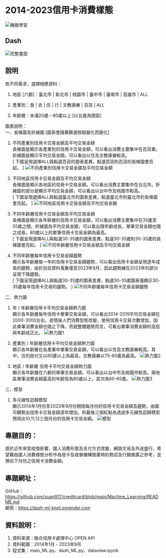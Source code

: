 # 2014-2023信用卡消費樣態
![機器學習](./images/機器學習.png)

## Dash
![完整畫面](./images/dash.png)

## 說明
依不同需求，選擇相應資料：
1. 地區 [六都]：臺北市 | 新北市 | 桃園市 | 臺中市 | 臺南市 | 高雄市 | ALL

2. 產業別：食 | 衣 | 住 | 行 | 文教康樂 | 百貨 | ALL

3. 年齡層：未滿20歲－80歲以上 [以五歲為間距]

圖表說明：  
一、長條圖及折線圖 [圖表會隨著篩選按鈕變化而變化]  
1. 不同產業別信用卡交易金額及平均交易金額  
長條圖是顯示各產業別的信用卡交易金額，可以看出消費主要集中在百貨業。折線圖是顯示平均交易金額，可以看出以住及文教康樂較高。  
[ 下圖呈現選擇ALL與點選百貨的圖表差異，點選百貨則百貨的長條圖會亮起。 ]
![不同產業別信用卡交易金額及平均交易金額](./images/不同產業別信用卡交易金額.png)   

2. 不同地區信用卡交易金額及平均交易金額  
長條圖是顯示各地區的信用卡交易金額，可以看出消費主要集中在台北市。折線圖的部分是顯示平均交易金額，可以看出以台中市及桃園市較高。  
[ 下圖呈現選擇ALL與點選臺北市的圖表差異，點選臺北市則臺北市的長條圖會亮起。 ]
![不同地區信用卡交易金額及平均交易金額](./images/不同地區信用卡交易金額.png)

3. 不同年齡層信用卡交易金額及平均交易金額  
長條圖是顯示各年齡層的信用卡交易金額，可以看出消費主要集中在35歲至55歲之間。折線圖為平均交易金額，可以看出隨年齡成長，單筆交易金額也隨之成長，80歲以上的單筆信用卡交易金額為最高。  
[ 下圖呈現選擇ALL與點選30-35歲的圖表差異，點選30-35歲則30-35歲的長條圖會亮起。 ]
![不同年齡層信用卡交易金額及平均交易金額](./images/不同年齡層信用卡交易金額.png)

4. 不同年齡層每年信用卡交易金額趨勢  
顯示各年齡層每一年的信用卡交易金額趨勢，可以看出信用卡金額呈現逐年成長的趨勢，由於目前資料蒐集僅至2023年9月，因此趨勢線在2023年的部分呈現下降趨勢。  
[ 下圖呈現選擇ALL與點選30-35歲的圖表差異，點選30-35歲圖表僅顯示30-35歲每年信用卡交易的趨勢。 ]
![不同年齡層每年信用卡交易金額趨勢](./images/不同年齡層每年信用卡交易金額趨勢.png) 

二、熱力圖  
1. 年 / 年齡層信用卡平均交易金額熱力圖   
顯示各年齡層每年信用卡單筆交易金額，可以看出2014-2019平均交易金額在2000-3000左右，疫情後人們消費型態改變，使用信用卡交易次數增加，因此單筆消費金額也隨之下降。而就整體趨勢而言，可看出單筆消費金額的高低與年齡成正比。
![熱力圖1](./images/熱力圖1.png)

2. 產業別 / 年齡層信用卡平均交易金額熱力圖  
顯示各年齡層在各產業中單筆交易金額，可以看出以住及文教康樂較高。其中，住的部分又以80歲以上為最高，文教康樂以75-80歲為最高。
![熱力圖2](./images/熱力圖2.png)

3. 地區 / 年齡層 信用卡平均交易金額熱力圖  
顯示各年齡層在六都的單筆交易金額，可以看出以台中市及桃園市較高。兩地區單筆消費金額最高的年齡皆為80歲以上，其次為60-65歲。
![熱力圖3](./images/熱力圖3.png)

三、模型  
1. 多元線性迴歸模型  
顯示2014年1月份至2023年9月份期間每月份的信用卡交易金額及趨勢，由圖可觀察出信用卡交易金額逐年增加，則最後三個紅點為透過多元線性迴歸模型預測出10,11,12三個月份的信用卡交易金額。
![模型](./images/模型.png)


## 專題目的：
感於近年來受疫情影響，國人消費形態及支付方式改變，網路交易及外送盛行，希望藉由國人消費様態分析作為發卡及收單機構推廣特約商店及行銷推廣之參考，並預估下月份之信用卡消費金額。
## 專題網址：
GitHub：https://github.com/xuanlll17/creditcard/blob/main/Machine_Learning/README.md  
網頁：https://dash-ml-knot.onrender.com
## 資料說明：
1. 資料來源：聯合信用卡處理中心 OPEN API
2. 資料範圍：2014年1月 - 2023年9月
3. 程式集：main_ML.py、dash_ML.py、dataview.ipynb

